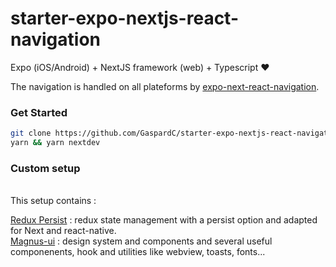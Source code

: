 # starter-expo-nextjs-react-navigation


Expo (iOS/Android) + NextJS framework (web) + Typescript ♥️


The navigation is handled on all plateforms by [expo-next-react-navigation](https://github.com/nandorojo/expo-next-react-navigation).

### Get Started

```bash
git clone https://github.com/GaspardC/starter-expo-nextjs-react-navigation
yarn && yarn nextdev
```

### Custom setup  
<br/>
This setup contains : 

[Redux Persist](https://github.com/rt2zz/redux-persist) : redux state management with a persist option and adapted for Next and react-native.  
[Magnus-ui](https://magnus-ui.com) : design system and components
and several useful componenents, hook and utilities like webview, toasts, fonts...
